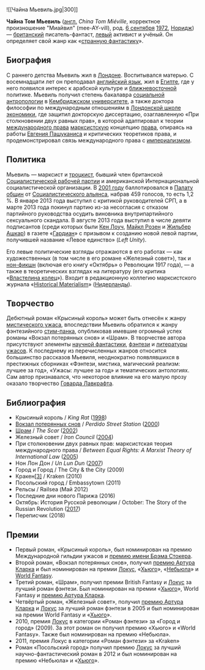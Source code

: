![[Чайна Мьевиль.jpg|300]]

**Ча́йна Том Мьевиль** ([англ.](https://ru.wikipedia.org/wiki/Английский_язык) *China Tom Miéville*, корректное произношение "Миайвил" (mee-AY-vill), род. [6 сентября](https://ru.wikipedia.org/wiki/6_сентября) [1972](https://ru.wikipedia.org/wiki/1972), [Норидж](https://ru.wikipedia.org/wiki/Норидж)) — [британский](https://ru.wikipedia.org/wiki/Великобритания) писатель-фантаст, [левый](https://ru.wikipedia.org/wiki/Левые) активист и учёный. Он определяет свой жанр как «[странную фантастику](https://ru.wikipedia.org/wiki/Weird_fiction)».

## Биография

С раннего детства Мьевиль жил в [Лондоне](https://ru.wikipedia.org/wiki/Лондон). Воспитывался матерью. С восемнадцати лет он преподавал [английский язык](https://ru.wikipedia.org/wiki/Английский_язык), жил в [Египте](https://ru.wikipedia.org/wiki/Египет), где у него появился интерес к арабской культуре и [ближневосточной](https://ru.wikipedia.org/wiki/Ближний_Восток) политике. Мьевиль получил степень бакалавра [социальной антропологии](https://ru.wikipedia.org/wiki/Социальная_антропология) в [Кембриджском университете](https://ru.wikipedia.org/wiki/Кембриджский_университет), а также доктора философии по международным отношениям в [Лондонской школе экономики](https://ru.wikipedia.org/wiki/Лондонская_школа_экономики), где защитил докторскую диссертацию, озаглавленную «При столкновении двух равных прав», в которой адаптировал к теории [международного права](https://ru.wikipedia.org/wiki/Международное_право) [марксистскую](https://ru.wikipedia.org/wiki/Марксизм) концепцию [права](https://ru.wikipedia.org/wiki/Право), опираясь на работы [Евгения Пашуканиса](https://ru.wikipedia.org/wiki/Пашуканис,_Евгений_Брониславович) и критических теоретиков права, и продемонстрировал связь международного права с [империализмом](https://ru.wikipedia.org/wiki/Империализм).

## Политика

Мьевиль — марксист и [троцкист](https://ru.wikipedia.org/wiki/Троцкист), бывший член британской [Социалистической рабочей партии](https://ru.wikipedia.org/wiki/Социалистическая_рабочая_партия_(Великобритания)) и американской Интернациональной социалистической организации. В [2001 году](https://ru.wikipedia.org/wiki/2001_год) баллотировался в [Палату общин](https://ru.wikipedia.org/wiki/Палата_общин_Великобритании) от [Социалистического альянса](https://ru.wikipedia.org/w/index.php?title=Социалистический_альянс_(Великобритания)&action=edit&redlink=1), набрав 459 голосов, то есть 1,2 %. В январе 2013 года выступил с  критикой руководителей СРП, а в марте 2013 года покинул партию из-за  несогласия с отказом партийного руководства осудить виновника  внутрипартийного сексуального скандала. В августе 2013 года выступил в  числе девяти подписантов (среди которых были [Кен Лоуч](https://ru.wikipedia.org/wiki/Кен_Лоуч), [Майкл Розен](https://ru.wikipedia.org/wiki/Майкл_Розен) и [Жильбер Ашкар](https://ru.wikipedia.org/wiki/Жильбер_Ашкар)) в газете «[Гардиан](https://ru.wikipedia.org/wiki/Гардиан)» с призывом к созданию новой левой партии, получившей название «Левое единство» (*Left Unity*).

Его левые политические взгляды отражаются в его работах — как художественных (в том числе в его романе «Железный совет»), так и [нон-фикшн](https://ru.wikipedia.org/wiki/Нон-фикшн) (включая его книгу «Октябрь» о Революции 1917 года), — а также в теоретических взглядах на литературу (его критика «[Властелина колец](https://ru.wikipedia.org/wiki/Властелин_колец)»). Входит в редакционную коллегию марксистского журнала «[Historical Materialism](https://ru.wikipedia.org/w/index.php?title=Historical_Materialism&action=edit&redlink=1)» ([Нидерланды](https://ru.wikipedia.org/wiki/Нидерланды)).

## Творчество

Дебютный роман «Крысиный король» может быть отнесён к жанру [мистического ужаса](https://ru.wikipedia.org/wiki/Литература_ужасов), впоследствии Мьевиль обратился к жанру фэнтезийного [стим-панка](https://ru.wikipedia.org/wiki/Стим-панк), опубликовав имевшие огромный успех романы «Вокзал потерянных снов» и «Шрам». В творчестве автора присутствуют элементы [научной фантастики](https://ru.wikipedia.org/wiki/Научная_фантастика), [фэнтези](https://ru.wikipedia.org/wiki/Фэнтези) и [литературы ужасов](https://ru.wikipedia.org/wiki/Литература_ужасов). К последнему из перечисленных жанров относится большинство рассказов  Мьевиля, неоднократно появлявшихся в престижных сборниках «Фэнтези,  мистика, магический реализм: лучшее за год», «Ужасы: лучшее за год» и  тематических антологиях. Сам автор признавался, что некоторое влияние на его малую прозу оказало творчество [Говарда Лавкрафта](https://ru.wikipedia.org/wiki/Говард_Лавкрафт).

## Библиография

- Крысиный король / *King Rat* ([1998](https://ru.wikipedia.org/wiki/1998))
- [Вокзал потерянных снов](https://ru.wikipedia.org/wiki/Вокзал_потерянных_снов) / *Perdido Street Station*  ([2000](https://ru.wikipedia.org/wiki/2000))
- [Шрам](https://ru.wikipedia.org/wiki/Шрам_(роман)) / *The Scar*  ([2002](https://ru.wikipedia.org/wiki/2002))
- Железный совет / *Iron Council* ([2004](https://ru.wikipedia.org/wiki/2004))
- При столкновении двух равных прав: марксистская теория международного права / *Between Equal Rights: A Marxist Theory of International Law* ([2005](https://ru.wikipedia.org/wiki/2005))
- Нон Лон Дон / *Un Lun Dun* ([2007](https://ru.wikipedia.org/wiki/2007))
- Город и Город / The City & the City (2009)
- Кракен[[3\]](https://ru.wikipedia.org/wiki/Мьевиль,_Чайна#cite_note-3) / Kraken (2010)
- Посольский город / Embassytown (2011)
- Рельсы / Railsea (Май 2012)
- Последние дни нового Парижа (2016)
- Октябрь: История Русской революции / October: The Story of the Russian Revolution ([2017](https://ru.wikipedia.org/wiki/2017_год))
- Переписчик (2018)

## Премии

- Первый роман, «Крысиный король», был номинирован на премию Международной гильдии ужасов и [премию имени Брэма Стокера](https://ru.wikipedia.org/wiki/Премия_Брэма_Стокера).
- Второй роман, «Вокзал потерянных снов», получил [премию Артура Кларка](https://ru.wikipedia.org/wiki/Премия_Артура_Кларка) и был номинирован на премии [Локус](https://ru.wikipedia.org/wiki/Локус_(премия)), «[Хьюго](https://ru.wikipedia.org/wiki/Премия_Хьюго)», «[Небьюла](https://ru.wikipedia.org/wiki/Премия_Небьюла)» и [World Fantasy](https://ru.wikipedia.org/wiki/Всемирная_премия_фэнтези).
- Третий роман, «Шрам», получил премии British Fantasy и [Локус](https://ru.wikipedia.org/wiki/Локус_(премия)) за лучший роман фэнтези. Был номинирован на премии «[Хьюго](https://ru.wikipedia.org/wiki/Премия_Хьюго)», World Fantasy и [премию Артура Кларка](https://ru.wikipedia.org/wiki/Премия_Артура_Кларка).
- Четвёртый роман, «Железный совет», получил [премию Артура Кларка](https://ru.wikipedia.org/wiki/Премия_Артура_Кларка) и [Локус](https://ru.wikipedia.org/wiki/Локус_(премия)) за лучший роман фэнтези в 2005 и был номинирован на премии World Fantasy и «[Хьюго](https://ru.wikipedia.org/wiki/Премия_Хьюго)».
- 2010, премия [Локус](https://ru.wikipedia.org/wiki/Локус_(премия)) в категории «Роман фэнтези» за «Город и город» (2009). За этот роман он получил премию «Хьюго» и «World Fantasy». Также был номинирован на  премию «Небьюла».
- 2011, премия Локус в категории «Роман фэнтези» за «Kraken»
- Роман «Посольский город» получил премию [Локус](https://ru.wikipedia.org/wiki/Локус_(премия)) за лучший научно-фантастический роман в 2012 и был номинирован на премию «Небьюла» и «[Хьюго](https://ru.wikipedia.org/wiki/Премия_Хьюго)».